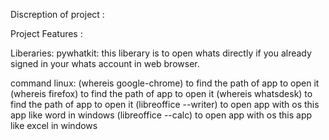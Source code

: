 Discreption of project :

Project Features :

Liberaries:
pywhatkit: this liberary is to open whats directly if you already signed in your whats account in web browser.

command linux:
(whereis google-chrome) to find the path of app   to open it
(whereis firefox) to find the path of app   to open it
(whereis whatsdesk) to find the path of app  to open it
(libreoffice --writer)  to open app with os this app like word in windows
(libreoffice --calc) to open app with os this app like excel in windows

